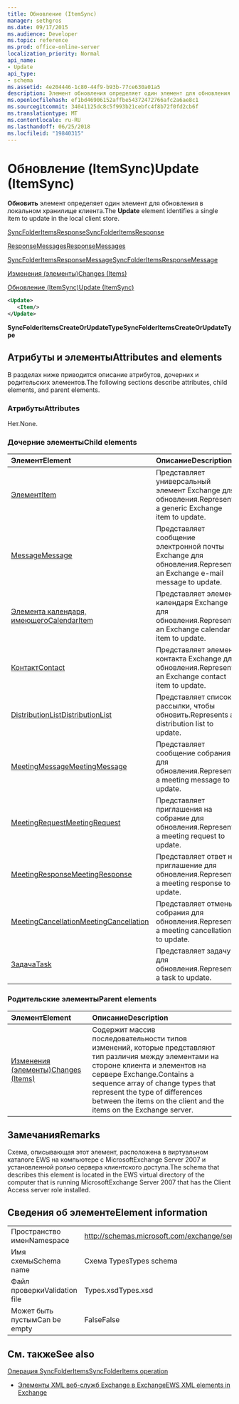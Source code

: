 ```yaml
---
title: Обновление (ItemSync)
manager: sethgros
ms.date: 09/17/2015
ms.audience: Developer
ms.topic: reference
ms.prod: office-online-server
localization_priority: Normal
api_name:
- Update
api_type:
- schema
ms.assetid: 4e204446-1c80-44f9-b93b-77ce630a01a5
description: Элемент обновления определяет один элемент для обновления в локальном хранилище клиента.
ms.openlocfilehash: ef1bd46906152affbe54372472766afc2a6ae8c1
ms.sourcegitcommit: 34041125dc8c5f993b21cebfc4f8b72f0fd2cb6f
ms.translationtype: MT
ms.contentlocale: ru-RU
ms.lasthandoff: 06/25/2018
ms.locfileid: "19840315"
---
```

# <a name="update-itemsync"></a><span data-ttu-id="007ba-103">Обновление (ItemSync)</span><span class="sxs-lookup"><span data-stu-id="007ba-103">Update (ItemSync)</span></span>

<span data-ttu-id="007ba-104">**Обновить** элемент определяет один элемент для обновления в локальном хранилище клиента.</span><span class="sxs-lookup"><span data-stu-id="007ba-104">The **Update** element identifies a single item to update in the local client store.</span></span> 
  
[<span data-ttu-id="007ba-105">SyncFolderItemsResponse</span><span class="sxs-lookup"><span data-stu-id="007ba-105">SyncFolderItemsResponse</span></span>](syncfolderitemsresponse.md)
  
[<span data-ttu-id="007ba-106">ResponseMessages</span><span class="sxs-lookup"><span data-stu-id="007ba-106">ResponseMessages</span></span>](responsemessages.md)
  
[<span data-ttu-id="007ba-107">SyncFolderItemsResponseMessage</span><span class="sxs-lookup"><span data-stu-id="007ba-107">SyncFolderItemsResponseMessage</span></span>](syncfolderitemsresponsemessage.md)
  
[<span data-ttu-id="007ba-108">Изменения (элементы)</span><span class="sxs-lookup"><span data-stu-id="007ba-108">Changes (Items)</span></span>](changes-items.md)
  
[<span data-ttu-id="007ba-109">Обновление (ItemSync)</span><span class="sxs-lookup"><span data-stu-id="007ba-109">Update (ItemSync)</span></span>](update-itemsync.md)
  
```xml
<Update>
   <Item/>
</Update>
```

 <span data-ttu-id="007ba-110">**SyncFolderItemsCreateOrUpdateType**</span><span class="sxs-lookup"><span data-stu-id="007ba-110">**SyncFolderItemsCreateOrUpdateType**</span></span>
## <a name="attributes-and-elements"></a><span data-ttu-id="007ba-111">Атрибуты и элементы</span><span class="sxs-lookup"><span data-stu-id="007ba-111">Attributes and elements</span></span>

<span data-ttu-id="007ba-112">В разделах ниже приводится описание атрибутов, дочерних и родительских элементов.</span><span class="sxs-lookup"><span data-stu-id="007ba-112">The following sections describe attributes, child elements, and parent elements.</span></span>
  
### <a name="attributes"></a><span data-ttu-id="007ba-113">Атрибуты</span><span class="sxs-lookup"><span data-stu-id="007ba-113">Attributes</span></span>

<span data-ttu-id="007ba-114">Нет.</span><span class="sxs-lookup"><span data-stu-id="007ba-114">None.</span></span>
  
### <a name="child-elements"></a><span data-ttu-id="007ba-115">Дочерние элементы</span><span class="sxs-lookup"><span data-stu-id="007ba-115">Child elements</span></span>

|<span data-ttu-id="007ba-116">**Элемент**</span><span class="sxs-lookup"><span data-stu-id="007ba-116">**Element**</span></span>|<span data-ttu-id="007ba-117">**Описание**</span><span class="sxs-lookup"><span data-stu-id="007ba-117">**Description**</span></span>|
|:-----|:-----|
|[<span data-ttu-id="007ba-118">Элемент</span><span class="sxs-lookup"><span data-stu-id="007ba-118">Item</span></span>](item.md) <br/> |<span data-ttu-id="007ba-119">Представляет универсальный элемент Exchange для обновления.</span><span class="sxs-lookup"><span data-stu-id="007ba-119">Represents a generic Exchange item to update.</span></span>  <br/> |
|[<span data-ttu-id="007ba-120">Message</span><span class="sxs-lookup"><span data-stu-id="007ba-120">Message</span></span>](message-ex15websvcsotherref.md) <br/> |<span data-ttu-id="007ba-121">Представляет сообщение электронной почты Exchange для обновления.</span><span class="sxs-lookup"><span data-stu-id="007ba-121">Represents an Exchange e-mail message to update.</span></span>  <br/> |
|[<span data-ttu-id="007ba-122">Элемента календаря, имеющего</span><span class="sxs-lookup"><span data-stu-id="007ba-122">CalendarItem</span></span>](calendaritem.md) <br/> |<span data-ttu-id="007ba-123">Представляет элемент календаря Exchange для обновления.</span><span class="sxs-lookup"><span data-stu-id="007ba-123">Represents an Exchange calendar item to update.</span></span>  <br/> |
|[<span data-ttu-id="007ba-124">Контакт</span><span class="sxs-lookup"><span data-stu-id="007ba-124">Contact</span></span>](contact.md) <br/> |<span data-ttu-id="007ba-125">Представляет элемент контакта Exchange для обновления.</span><span class="sxs-lookup"><span data-stu-id="007ba-125">Represents an Exchange contact item to update.</span></span>  <br/> |
|[<span data-ttu-id="007ba-126">DistributionList</span><span class="sxs-lookup"><span data-stu-id="007ba-126">DistributionList</span></span>](distributionlist.md) <br/> |<span data-ttu-id="007ba-127">Представляет список рассылки, чтобы обновить.</span><span class="sxs-lookup"><span data-stu-id="007ba-127">Represents a distribution list to update.</span></span>  <br/> |
|[<span data-ttu-id="007ba-128">MeetingMessage</span><span class="sxs-lookup"><span data-stu-id="007ba-128">MeetingMessage</span></span>](meetingmessage.md) <br/> |<span data-ttu-id="007ba-129">Представляет сообщение собрания для обновления.</span><span class="sxs-lookup"><span data-stu-id="007ba-129">Represents a meeting message to update.</span></span>  <br/> |
|[<span data-ttu-id="007ba-130">MeetingRequest</span><span class="sxs-lookup"><span data-stu-id="007ba-130">MeetingRequest</span></span>](meetingrequest.md) <br/> |<span data-ttu-id="007ba-131">Представляет приглашения на собрание для обновления.</span><span class="sxs-lookup"><span data-stu-id="007ba-131">Represents a meeting request to update.</span></span>  <br/> |
|[<span data-ttu-id="007ba-132">MeetingResponse</span><span class="sxs-lookup"><span data-stu-id="007ba-132">MeetingResponse</span></span>](meetingresponse.md) <br/> |<span data-ttu-id="007ba-133">Представляет ответ на приглашение для обновления.</span><span class="sxs-lookup"><span data-stu-id="007ba-133">Represents a meeting response to update.</span></span>  <br/> |
|[<span data-ttu-id="007ba-134">MeetingCancellation</span><span class="sxs-lookup"><span data-stu-id="007ba-134">MeetingCancellation</span></span>](meetingcancellation.md) <br/> |<span data-ttu-id="007ba-135">Представляет отмены собрания для обновления.</span><span class="sxs-lookup"><span data-stu-id="007ba-135">Represents a meeting cancellation to update.</span></span>  <br/> |
|[<span data-ttu-id="007ba-136">Задача</span><span class="sxs-lookup"><span data-stu-id="007ba-136">Task</span></span>](task.md) <br/> |<span data-ttu-id="007ba-137">Представляет задачу для обновления.</span><span class="sxs-lookup"><span data-stu-id="007ba-137">Represents a task to update.</span></span>  <br/> |
   
### <a name="parent-elements"></a><span data-ttu-id="007ba-138">Родительские элементы</span><span class="sxs-lookup"><span data-stu-id="007ba-138">Parent elements</span></span>

|<span data-ttu-id="007ba-139">**Элемент**</span><span class="sxs-lookup"><span data-stu-id="007ba-139">**Element**</span></span>|<span data-ttu-id="007ba-140">**Описание**</span><span class="sxs-lookup"><span data-stu-id="007ba-140">**Description**</span></span>|
|:-----|:-----|
|[<span data-ttu-id="007ba-141">Изменения (элементы)</span><span class="sxs-lookup"><span data-stu-id="007ba-141">Changes (Items)</span></span>](changes-items.md) <br/> |<span data-ttu-id="007ba-142">Содержит массив последовательности типов изменений, которые представляют тип различия между элементами на стороне клиента и элементов на сервере Exchange.</span><span class="sxs-lookup"><span data-stu-id="007ba-142">Contains a sequence array of change types that represent the type of differences between the items on the client and the items on the Exchange server.</span></span>  <br/> |
   
## <a name="remarks"></a><span data-ttu-id="007ba-143">Замечания</span><span class="sxs-lookup"><span data-stu-id="007ba-143">Remarks</span></span>

<span data-ttu-id="007ba-144">Схема, описывающая этот элемент, расположена в виртуальном каталоге EWS на компьютере с MicrosoftExchange Server 2007 и установленной ролью сервера клиентского доступа.</span><span class="sxs-lookup"><span data-stu-id="007ba-144">The schema that describes this element is located in the EWS virtual directory of the computer that is running MicrosoftExchange Server 2007 that has the Client Access server role installed.</span></span>
  
## <a name="element-information"></a><span data-ttu-id="007ba-145">Сведения об элементе</span><span class="sxs-lookup"><span data-stu-id="007ba-145">Element information</span></span>

|||
|:-----|:-----|
|<span data-ttu-id="007ba-146">Пространство имен</span><span class="sxs-lookup"><span data-stu-id="007ba-146">Namespace</span></span>  <br/> |http://schemas.microsoft.com/exchange/services/2006/types  <br/> |
|<span data-ttu-id="007ba-147">Имя схемы</span><span class="sxs-lookup"><span data-stu-id="007ba-147">Schema name</span></span>  <br/> |<span data-ttu-id="007ba-148">Схема Types</span><span class="sxs-lookup"><span data-stu-id="007ba-148">Types schema</span></span>  <br/> |
|<span data-ttu-id="007ba-149">Файл проверки</span><span class="sxs-lookup"><span data-stu-id="007ba-149">Validation file</span></span>  <br/> |<span data-ttu-id="007ba-150">Types.xsd</span><span class="sxs-lookup"><span data-stu-id="007ba-150">Types.xsd</span></span>  <br/> |
|<span data-ttu-id="007ba-151">Может быть пустым</span><span class="sxs-lookup"><span data-stu-id="007ba-151">Can be empty</span></span>  <br/> |<span data-ttu-id="007ba-152">False</span><span class="sxs-lookup"><span data-stu-id="007ba-152">False</span></span>  <br/> |
   
## <a name="see-also"></a><span data-ttu-id="007ba-153">См. также</span><span class="sxs-lookup"><span data-stu-id="007ba-153">See also</span></span>



[<span data-ttu-id="007ba-154">Операция SyncFolderItems</span><span class="sxs-lookup"><span data-stu-id="007ba-154">SyncFolderItems operation</span></span>](syncfolderitems-operation.md)


- [<span data-ttu-id="007ba-155">Элементы XML веб-служб Exchange в Exchange</span><span class="sxs-lookup"><span data-stu-id="007ba-155">EWS XML elements in Exchange</span></span>](ews-xml-elements-in-exchange.md)

